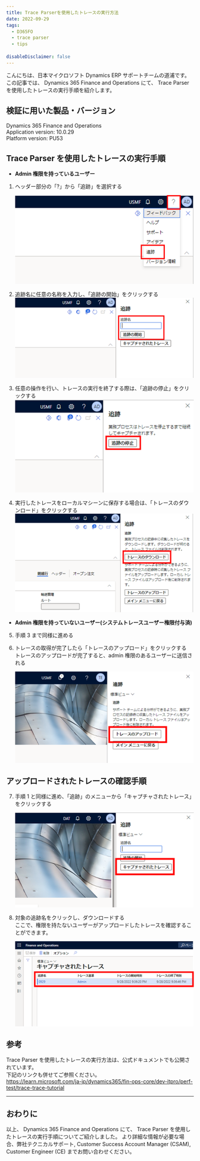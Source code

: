 ```yaml
---
title: Trace Parserを使用したトレースの実行方法
date: 2022-09-29
tags:
  - D365FO
  - trace parser
  - tips

disableDisclaimer: false
---
```


こんにちは、日本マイクロソフト Dynamics ERP サポートチームの道浦です。  
この記事では、 Dynamics 365 Finance and Operations にて、 Trace Parser を使用したトレースの実行手順を紹介します。

<!-- more -->
## 検証に用いた製品・バージョン
Dynamics 365 Finance and Operations      
Application version: 10.0.29  
Platform version: PU53  



## Trace Parser を使用したトレースの実行手順

* **Admin 権限を持っているユーザー**

1. ヘッダー部分の「?」から「追跡」を選択する

    ![](./how-to-get-trace-parser/step.png)


2. 追跡名に任意の名称を入力し、「追跡の開始」をクリックする
     ![](./how-to-get-trace-parser/step2.png)


3. 任意の操作を行い、トレースの実行を終了する際は、「追跡の停止」をクリックする
     ![](./how-to-get-trace-parser/step3.png)


4.  実行したトレースをローカルマシーンに保存する場合は、「トレースのダウンロード」をクリックする
     ![](./how-to-get-trace-parser/step4.png)

 * **Admin 権限を持っていないユーザー(システムトレースユーザー権限付与済)**

5. 手順 3 まで同様に進める


6. トレースの取得が完了したら「トレースのアップロード」をクリックする  
トレースのアップロードが完了すると、admin 権限のあるユーザーに送信される

     ![](./how-to-get-trace-parser/step6.png)


## アップロードされたトレースの確認手順

7. 手順 1 と同様に進め、「追跡」のメニューから「キャプチャされたトレース」をクリックする

     ![](./how-to-get-trace-parser/step7.png)
    
8. 対象の追跡名をクリックし、ダウンロードする  
ここで、権限を持たないユーザーがアップロードしたトレースを確認することができます。

     ![](./how-to-get-trace-parser/step8.png)



## 参考
Trace Parser を使用したトレースの実行方法は、公式ドキュメントでも公開されています。  
下記のリンクも併せてご参照ください。  
https://learn.microsoft.com/ja-jp/dynamics365/fin-ops-core/dev-itpro/perf-test/trace-trace-tutorial


---
## おわりに  

以上、 Dynamics 365 Finance and Operations にて、 Trace Parser を使用したトレースの実行手順についてご紹介しました。
より詳細な情報が必要な場合、弊社テクニカルサポート, Customer Success Account Manager (CSAM), Customer Engineer (CE) までお問い合わせください。
